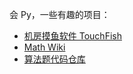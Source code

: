 会 Py，一些有趣的项目：
- [机房摸鱼软件 TouchFish](https://github.com/2044-space-elevator/TouchFish)
- [Math Wiki](https://github.com/M-Wiki/Math-Wiki)
- [算法题代码仓库](https://github.com/2044-space-elevator/OnlineJudgeCode)

<!---
2044-space-elevator/2044-space-elevator is a ✨ special ✨ repository because its `README.md` (this file) appears on your GitHub profile.
You can click the Preview link to take a look at your changes.
--->
